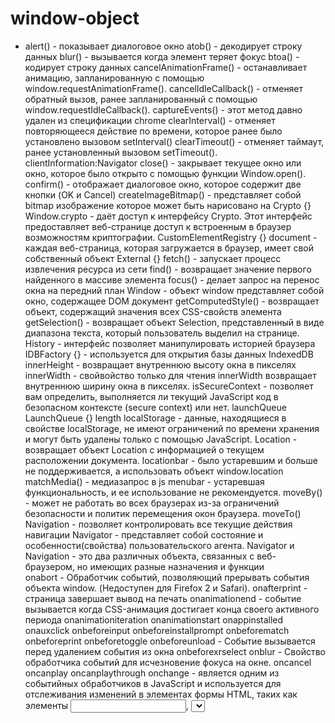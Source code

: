 # window-object

- alert() - показывает диалоговое окно 
atob() - декодирует строку данных
blur() - вызывается когда элемент теряет фокус
btoa() - кодирует строку данных
cancelAnimationFrame() - останавливает анимацию, запланированную с помощью window.requestAnimationFrame().
cancelIdleCallback() - отменяет обратный вызов, ранее запланированный с помощью window.requestIdleCallback().
captureEvents() - этот метод давно удален из спецификации
chrome
clearInterval() - отменяет повторяющееся действие по времени, которое ранее было установлено вызовом setInterval()
clearTimeout() - отменяет таймаут, ранее установленный вызовом setTimeout().
clientInformation:Navigator
close() - закрывает текущее окно или окно, которое было открыто с помощью функции Window.open().
confirm() - отображает диалоговое окно, которое содержит две кнопки (OK и Cancel)
createImageBitmap() - представляет собой bitmap изображение которое может быть нарисовано на <canvas>
Crypto {} Window.crypto - даёт доступ к интерфейсу Crypto. Этот интерфейс предоставляет веб-странице доступ к встроенным в браузер возможностям криптографии.
CustomElementRegistry {}
document - каждая веб-страница, которая загружается в браузер, имеет свой собственный объект
External {}
fetch() - запускает процесс извлечения ресурса из сети
find() - возвращает значение первого найденного в массиве элемента
focus() - делает запрос на перенос окна на передний план
Window - объект window представляет собой окно, содержащее DOM документ
getComputedStyle() - возвращает объект, содержащий значения всех CSS-свойств элемента
getSelection() - возвращает объект Selection, представленный в виде диапазона текста, который пользователь выделил на странице.
History - интерфейс позволяет манипулировать историей браузера
IDBFactory {} - используется для открытия базы данных IndexedDB
innerHeight - возвращает внутреннюю высоту окна в пикселях
innerWidth - свойвойство только для чтения innerWidth возвращает внутреннюю ширину окна в пикселях.
isSecureContext - позволяет вам определить, выполняется ли текущий JavaScript код в безопасном контексте (secure context) или нет. 
launchQueue
LaunchQueue {}
length
localStorage - данные, находящиеся в свойстве localStorage, не имеют ограничений по времени хранения и могут быть удалены только с помощью JavaScript.
Location - возвращает объект Location с информацией о текущем расположении документа.
locationbar - было устаревшим и больше не поддерживается, а использовать объект window.location
matchMedia() - медиазапрос в js
menubar - устаревшая функциональность, и ее использование не рекомендуется. 
moveBy() - может не работать во всех браузерах из-за ограничений безопасности и политик перемещения окон браузера. 
moveTo() 
Navigation - позволяет контролировать все текущие действия навигации 
Navigator - представляет собой состояние и особенности(свойства) пользовательского агента.
    Navigator и Navigation - это два различных объекта, связанных с веб-браузером, но имеющих разные назначения и функции   
onabort - Обработчик событий, позволяющий прерывать события объекта window. (Недоступен для Firefox 2 и Safari).
onafterprint  - страница завершает вывод на печать
onanimationend - событие вызывается когда CSS-анимация достигает конца своего активного периода
onanimationiteration
onanimationstart
onappinstalled
onauxclick
onbeforeinput
onbeforeinstallprompt
onbeforematch
onbeforeprint
onbeforetoggle
onbeforeunload - Событие вызывается перед удалением события из окна
onbeforexrselect
onblur - Свойство обработчика событий для исчезновение фокуса на окне.
oncancel
oncanplay
oncanplaythrough
onchange - является одним из событийных обработчиков в JavaScript и используется для отслеживания изменений в элементах формы HTML, таких как элементы <input>, <select> и <textarea>. Когда пользователь взаимодействует с таким элементом и вносит изменения, событие onchange срабатывает, и соответствующая функция или обработчик выполняется.
onclick - возвращает обработчик события click на текущем элементе.
ondblclick - возникает при двойном щелчке кнопки указывающего устройства
onclose - Свойство обработчика событий для обработки закрытия окна
oncontentvisibilityautostatechange
oncontextlost
oncontextmenu - Свойство обработчика событий для правого клика в окне.
oncontextrestored
oncuechange
ondrag - событие, которое срабатывает при перемещении элемента на веб-странице (drag-and-drop)
ondragend - событие, которое возникает в JavaScript при завершении операции перетаскивания (drag-and-drop) элемента на веб-странице
ondragenter - событие, которое возникает в JavaScript при входе перетаскиваемого элемента в область элемента на веб-странице. 
ondragleave - событие, которое возникает в JavaScript при выходе перетаскиваемого элемента из области элемента на веб-странице.
ondragover - когда перетаскиваемый элемент находится над областью элемента на веб-странице. 
ondragstart - событие, которое возникает в JavaScript при начале операции перетаскивания (drag-and-drop) элемента на веб-странице.
ondrop - событие, которое возникает в JavaScript при броске (drop) перетаскиваемого элемента на целевой элемент на веб-странице. 
ondurationchange - событие в JavaScript, которое возникает в объекте <audio> или <video> HTML, когда изменяется длительность медиа-файла (аудио или видео). Это событие срабатывает, когда браузер определяет точную длительность медиа-файла, что может произойти после начала воспроизведения.
onemptied - событие, которое возникает в JavaScript при смене источника мультимедийного элемента (как правило, <audio> или <video>) на веб-странице. Это событие срабатывает, когда текущий источник медиа-файла обнуляется или удаляется, и элемент готовится к загрузке нового медиа-файла.
onended - событие, которое возникает в JavaScript при завершении воспроизведения аудио или видео на веб-странице.
onerror - событие, которое возникает в JavaScript, когда происходит ошибка при загрузке или выполнении какого-либо ресурса на веб-странице, такого как изображение, скрипт, стиль, аудио, видео и другие элементы.
onfocus - событие в JavaScript, которое возникает при получении элементом фокуса. 
onformdata - событие, которое возникает при отправке формы с использованием API FormData. При использовании этого API форма отправляется асинхронно без обновления всей страницы, и событие onformdata срабатывает в момент отправки данных формы.
ongotpointercapture - событие, которое возникает в JavaScript при захвате событий указателя (например, прикосновений к сенсорному экрану или движения мыши) с помощью метода setPointerCapture() на элементе DOM. 
onhashchange - событие, которое возникает в JavaScript при изменении фрагмента (hash) в URL-адресе веб-страницы.
oninput - событие в JavaScript, которое возникает при вводе или изменении значения элемента ввода, такого как текстовое поле (<input type="text">) или текстовая область (<textarea>). Это событие срабатывает в реальном времени при каждом изменении содержимого элемента.
oninvalid  - событие, которое возникает в JavaScript при попытке отправки формы, когда одно или несколько полей ввода не прошли валидацию, заданную с помощью атрибутов HTML5, таких как required, pattern, min, max, и других. Это событие срабатывает на элементах <input>, <select> и <textarea>, когда браузер не позволяет отправить форму из-за некорректных данных.
onkeydown - машина была в аресте на зсу не снята с розшуку зобовязання вдвс зняття розшуку 
onkeypress - событие в JavaScript, которое возникает при нажатии клавиши на клавиатуре в момент, когда клавиша находится в нажатом состоянии. Это событие срабатывает при каждом нажатии клавиши на клавиатуре и может быть использовано для обработки ввода текста или выполнения других действий в ответ на нажатия клавиш.
onkeyup  - событие в JavaScript, которое возникает после отпускания клавиши на клавиатуре, когда клавиша переходит из нажатого состояния в исходное состояние. Это событие срабатывает при каждом отпускании клавиши на клавиатуре и может быть использовано для обработки ввода текста, выполнения действий при отпускании определенных клавиш или для других сценариев.
onlanguagechange - Свойство обработчика событий для события languagechange (en-US) в окне.
onload - Событие load происходит когда ресурс и его зависимые ресурсы закончили загружаться.
onloadeddata - это событие в JavaScript, которое возникает на элементах <audio> и <video> веб-страницы, когда браузер успешно загружает начальные данные медиа-файла и готов начать его воспроизведение.
onloadedmetadata - событие в JavaScript, которое возникает на элементах <audio> и <video> веб-страницы, когда браузер успешно загружает метаданные медиа-файла. Метаданные медиа-файла включают информацию, такую как длительность, размер, разрешение и другие характеристики файла.
onloadstart - событие в JavaScript, которое возникает на различных элементах, таких как изображения (<img>), аудио (<audio>), видео (<video>) и других, когда начинается загрузка контента с сервера.
onlostpointercapture - событие в JavaScript, которое возникает на элементах DOM, когда элемент теряет захват указателя (pointer capture).
onmessage - событие в JavaScript, которое возникает в объекте Window, Worker, MessagePort или SharedWorker при получении сообщения от другого окна, рабочего потока или порта внутри веб-приложения. Это событие используется для обмена данными и сообщениями между различными частями вашего веб-приложения, работающими в разных контекстах.
onmessageerror - событие, которое возникает в JavaScript при возникновении ошибки во время обработки сообщения, полученного с помощью события message (событие onmessage). Это событие позволяет обнаруживать и обрабатывать ошибки, которые могут возникнуть при приеме и обработке сообщений между окнами или фреймами в веб-приложении.
onmousedown - событие в JavaScript, которое возникает при нажатии (нажатии и удержании) кнопки мыши над элементом веб-страницы.
onmouseenter - является событием мыши в веб-разработке, которое срабатывает, когда указатель мыши входит в определенный элемент на веб-странице. Это событие подразумевает, что указатель мыши пересек границу элемента и вошел в его область. 
onmouseleave - является еще одним событием мыши в веб-разработке. Оно срабатывает, когда указатель мыши покидает область определенного элемента на веб-странице. 
onmousemove - является событием мыши в веб-разработке, которое срабатывает при движении указателя мыши внутри определенного элемента на веб-странице. Это событие позволяет отслеживать движение мыши и реагировать на него, например, для создания интерактивных элементов, отслеживания позиции мыши или реализации функций, зависящих от положения указателя мыши.
onmouseout - является событием мыши в веб-разработке, которое срабатывает, когда указатель мыши покидает определенный элемент на веб-странице. 
onmouseover - является событием мыши в веб-разработке, которое срабатывает, когда указатель мыши наводится на определенный элемент на веб-странице. Это событие возникает, когда указатель мыши пересекает границу элемента и входит в его область. Событие onmouseover часто используется для создания интерактивных элементов на веб-странице, например, для изменения внешнего вида элемента или выполнения каких-либо действий при наведении мыши.
onmouseup - является событием мыши в веб-разработке, которое срабатывает, когда пользователь отпускает кнопку мыши после нажатия на неё. Это событие позволяет отслеживать момент, когда кнопка мыши была отпущена.
onmousewheel  - для обработки прокрутки колеса мыши в веб-разработке. Оно срабатывало, когда пользователь прокручивал колесо мыши внутри элемента на веб-странице, позволяя выполнять действия, связанные с этой прокруткой.
onoffline - событие веб-браузера, которое срабатывает, когда состояние сети меняется с "онлайн" на "оффлайн" или наоборот. Это событие позволяет веб-приложениям и веб-сайтам реагировать на изменения доступности сети и принимать соответствующие меры.
ononline - событие веб-браузера, которое срабатывает, когда состояние сети переходит из "оффлайн" в "онлайн". Оно позволяет веб-приложениям и веб-сайтам реагировать на восстановление доступности сети и выполнять соответствующие действия.
onpagehide  - является событием веб-браузера и срабатывает, когда пользователь покидает текущую веб-страницу или закрывает вкладку, на которой она открыта. Это событие может быть использовано для выполнения определенных действий перед тем, как страница закроется или будет перезагружена.
onpageshow - рабатывает, когда веб-страница становится видимой для пользователя, например, когда она загружается или возвращается из кэша браузера. Это событие может быть использовано для выполнения действий при отображении страницы.
onpause - является событием мультимедийных элементов в HTML, таких как <audio> и <video>. Оно срабатывает, когда воспроизведение медиа-элемента приостанавливается, например, когда пользователь нажимает на кнопку паузы или когда медиа-элемент завершает воспроизведение.
onplay  - является событием мультимедийных элементов в HTML, таких как <audio> и <video>. Оно срабатывает, когда воспроизведение медиа-элемента приостанавливается
onplaying - является событием мультимедийных элементов в HTML, таких как <audio> и <video>. Это событие срабатывает, когда воспроизведение медиа-элемента возобновляется после паузы или когда воспроизведение начинается после загрузки медиа-файла и подготовки к воспроизведению.
onpointercancel - срабатывает, когда браузер отменяет событие указателя (pointer event). Событие pointercancel может возникнуть по разным причинам, например, когда жесты с мультитач-сенсоров были прерваны, или браузер решает отменить событие указателя по какой-либо другой причине.
onpointerdown - срабатывает, когда пользователь начинает нажимать на устройство ввода (например, экран сенсорного устройства или мышь). Это событие представляет начало взаимодействия с указателем и может использоваться для отслеживания момента начала клика, нажатия или касания.
onpointerenter - срабатывает, когда указатель (например, палец на сенсорном устройстве или указатель мыши) входит в область элемента. Это событие предоставляет возможность реагировать на вход указателя в область элемента.
onpointerleave - срабатывает, когда указатель (например, палец на сенсорном устройстве или указатель мыши) покидает область элемента. Это событие предоставляет возможность реагировать на выход указателя из области элемента.
onpointermove - срабатывает, когда указатель (например, палец на сенсорном устройстве или указатель мыши) двигается внутри элемента. Это событие предоставляет возможность отслеживать движение указателя внутри определенной области и реагировать на это движение.
onpointerout - срабатывает, когда указатель (например, палец на сенсорном устройстве или указатель мыши) двигается внутри элемента. Это событие предоставляет возможность отслеживать движение указателя внутри определенной области и реагировать на это движение.
onpointerover - срабатывает, когда указатель (например, палец на сенсорном устройстве или указатель мыши) входит в область элемента, то есть перемещается снаружи элемента внутрь.
onpointerrawupdate - может быть реализовано и использовано в специфических ситуациях, где требуется более низкоуровневый доступ к данным о событиях указателя.
onpointerup - срабатывает, когда пользователь отпускает указатель (например, отпускает кнопку мыши или палец с сенсорного экрана) после выполнения действия, такого как клик или касание.
onpopstate - срабатывает, когда пользователь выполняет навигацию в истории браузера, в частности, при нажатии кнопок "Назад" и "Вперед" или при изменении URL через JavaScript.
onprogress  - является событием в веб-разработке, которое связано с загрузкой ресурсов, таких как изображения, аудио- и видеофайлы, стили CSS и другие элементы, которые могут быть загружены на веб-странице. Это событие срабатывает, когда браузер получает данные о ходе выполнения загрузки указанного ресурса.
onratechange  - является одним из событий, которые могут использоваться в JavaScript для обработки изменений в скорости воспроизведения мультимедийных элементов, таких как аудио или видео. Это событие срабатывает, когда пользователь изменяет скорость воспроизведения мультимедийного контента.
onrejectionhandled  - событие, которое возникает в контексте использования JavaScript Promise (обещаний). Оно срабатывает, когда обещание (Promise) было отклонено (rejected), но затем было успешно обработано (handled). Обещание может быть отклонено, когда возникает ошибка в асинхронной операции, и код обработчика ошибок (.catch() или второй аргумент .then()) используется для обработки этой ошибки.
onreset - является событием HTML и JavaScript, которое срабатывает при сбросе (reset) формы на веб-странице. Формы на веб-странице могут содержать элементы ввода, такие как текстовые поля, чекбоксы, радиокнопки и другие, и с помощью кнопки "Сброс" (обычно представленной в виде <input type="reset">), пользователь может сбросить введенные данные в форме к их начальным значениям.
onresize - является событием веб-браузера, которое срабатывает, когда пользователь изменяет размер окна браузера или когда изменяется размер элемента DOM.
onscroll  - является событием веб-браузера, которое срабатывает при прокрутке содержимого элемента или окна браузера. Это событие позволяет отслеживать изменения положения прокрутки и выполнять определенные действия при прокрутке веб-страницы или элемента.
onscrollend - не является стандартным событием веб-браузера или JavaScript. Вероятно, вы путаете его с событием scroll или scrollend, которые более распространены и используются для отслеживания прокрутки элементов или окна браузера.
onsearch - является событием HTML и JavaScript, которое срабатывает при выполнении поиска в поле ввода типа "search" (<input type="search">) на веб-странице. Это событие позволяет реагировать на действия пользователя, связанные с поиском информации.
onsecuritypolicyviolation  - является частью спецификации Content Security Policy (CSP) и срабатывает, когда браузер обнаруживает нарушение политики безопасности контента (CSP) на веб-странице. CSP - это набор правил, которые определяют, какой контент и источники могут быть загружены и выполнены на веб-странице. Эти правила помогают предотвратить атаки, такие как внедрение кода (например, атаки XSS) и другие безопасностные угрозы.
onseeked - является частью спецификации Content Security Policy (CSP) и срабатывает, когда браузер обнаруживает нарушение политики безопасности контента (CSP) на веб-странице. CSP - это набор правил, которые определяют, какой контент и источники могут быть загружены и выполнены на веб-странице. Эти правила помогают предотвратить атаки, такие как внедрение кода (например, атаки XSS) и другие безопасностные угрозы.
onseeking  - является одним из событий HTML5 Media Element и происходит, когда происходит начало поиска (seek) в медиаэлементе, таком как <audio> или <video>. Поиск (seeking) в данном контексте означает изменение текущей позиции воспроизведения медиафайла на указанное место (обычно определенное пользователем) внутри медиаэлемента.
onselect - является событием HTML и JavaScript, которое срабатывает при выделении текста в элементе формы, который поддерживает выделение, такой как текстовое поле (<input type="text">) или текстовая область (<textarea>).
onselectionchange - не является стандартным событием HTML или JavaScript. Если вам нужно отслеживать изменения в выделении (выбранном тексте) на веб-странице, вам, возможно, придется использовать другие события и методы.
onselectstart  - является событием HTML и JavaScript, которое срабатывает при попытке начать выделение текста или элементов на веб-странице с помощью мыши. Это событие может быть использовано для предотвращения начала выделения определенных элементов или для выполнения дополнительных действий при начале выделения.
onslotchange
onstalled
onstorage - является устаревшим и больше не рекомендуется к использованию в современных веб-приложениях. Это событие ранее использовалось для отслеживания изменений в объекте window.localStorage, который позволяет веб-приложениям сохранять данные на стороне клиента (в локальном хранилище).
onsubmit - Обработчик события отправки формы
onsuspend - одно из событий, связанных с мультимедийными элементами, такими как <audio> и <video>
ontimeupdate - это событие мультимедийных элементов, таких как <audio> и <video>, в HTML и JavaScript. Это событие возникает в течение воспроизведения мультимедийного контента, когда текущее время (прогресс) воспроизведения изменяется.
ontoggle - не является стандартным событием
ontransitioncancel - не является стандартным событием в веб-разработке на данный момент (по состоянию на сентябрь 2021 года), и оно не поддерживается непосредственно браузерами.
ontransitionend - событие, которое возникает в CSS-анимации и анимации перехода (CSS transitions). Это событие срабатывает, когда завершается анимация перехода для элемента.
ontransitionrun  - связано с CSS-анимациями и анимациями перехода (CSS transitions). Это событие возникает, когда начинается выполнение анимации перехода для элемента, то есть в момент, когда анимация фактически начинает свое выполнение.
ontransitionstart  - связано с CSS-анимациями и анимациями перехода (CSS transitions). Это событие возникает, когда начинается выполнение анимации перехода для элемента, то есть в момент, когда анимация фактически начинает свое выполнение.
onunhandledrejection - событие, которое возникает в JavaScript, когда обещание (Promise) было отклонено (rejected), и исключение (ошибка) из этого отклоненного обещания не было обработано (не был вызван метод .catch() или добавлен обработчик события unhandledrejection).
onunload  - событие в JavaScript, которое возникает, когда пользователь покидает текущую веб-страницу. Это событие может использоваться для выполнения дополнительных действий перед тем, как страница будет закрыта или перенаправлена на другой URL.
onvolumechange  - событие, которое возникает при изменении уровня громкости мультимедийного элемента, такого как <audio> или <video>, в HTML и JavaScript. Это событие срабатывает, когда пользователь изменяет громкость воспроизведения мультимедийного контента, либо программно изменяется уровень громкости через JavaScript.
onwaiting - событие, которое возникает при приостановке воспроизведения мультимедийного элемента, такого как <audio> или <video>, в HTML и JavaScript. Это событие срабатывает, когда воспроизведение приостанавливается временно, например, из-за буферизации данных или ожидания загрузки контента.
onwebkitanimationend - событие, связанное с анимациями в веб-разработке, которое возникает веб-кит (WebKit) браузерах, таких как Safari и старых версиях Chrome. Это событие срабатывает, когда CSS-анимация, примененная к элементу, завершается.
onwebkitanimationiteration - является частью API WebKit, которое использовалось в старых версиях браузерах, таких как Safari и старых версиях Chrome, для отслеживания момента завершения одного цикла анимации (итерации) CSS. Это событие срабатывало каждый раз, когда анимация завершала одну итерацию и начинала следующую.
onwebkitanimationstart - событие, которое возникало в старых версиях браузеров на основе WebKit (таких как Safari и старых версиях Chrome) для отслеживания начала анимации CSS.
onwebkittransitionend - событие, которое возникало в старых версиях браузеров на основе WebKit (таких как Safari и старых версиях Chrome) для отслеживания завершения анимаций перехода (CSS transitions).
onwheel - событие, которое возникает при вращении колесика мыши (скроллинге) над элементом на веб-странице. Это событие может быть использовано для отслеживания действий пользователя, связанных с колесиком мыши, такими как прокрутка страницы или изменение каких-либо значений.
open() - методом объекта Window или объекта XMLHttpRequest, который используется в JavaScript для выполнения определенных действий.
window.open(): - Этот метод используется для открытия нового окна браузера или вкладки (в зависимости от настроек браузера) с указанным URL-адресом.
openDatabase()
opener - это объект, который представляет родительское окно или вкладку браузера, из которой было открыто текущее окно или вкладка с помощью функции window.open() 
originAgentCluster
outerHeight - используется для получения высоты (в пикселях) окна браузера, включая все его элементы интерфейса, такие как панель инструментов, адресную строку, закладки и прокрутку (если такие элементы видимы и доступны).
outerWidth - используется для получения ширины (в пикселях) окна браузера, включая все его элементы интерфейса, такие как панель инструментов, адресную строку, закладки и прокрутку (если такие элементы видимы и доступны).
pageXOffset - является частью объекта window в JavaScript и используется для получения горизонтальной (горизонтальной) позиции прокрутки (scroll) текущей веб-страницы относительно начала документа. Оно предоставляет количество пикселей, на которое страница была прокручена по горизонтали слева.
pageYOffset - используется для получения вертикальной (вертикальной) позиции прокрутки (scroll) текущей веб-страницы относительно начала документа. Оно предоставляет количество пикселей, на которое страница была прокручена по вертикали сверху.
parent - Ссылка на родительский объект window или родительский iframe. Это свойство используется для доступа и взаимодействия с родительским окном или фреймом из окна или фрейма, находящегося внутри него.
performance - представляет собой интерфейс для доступа к информации о производительности веб-приложения или веб-страницы. Этот объект предоставляет различные методы и свойства, которые позволяют измерять производительность вашего кода, а также оценивать время выполнения определенных операций на клиентской стороне. Он особенно полезен при профилировании и оптимизации веб-приложений.
personalbar - контексте веб-браузера обычно относится к панели закладок, которую пользователь может настроить для хранения и управления своими закладками
postMessage() - метод позволяет безопасно отправлять кроссдоменные запросы.
print() - Открывает диалоговое окно для печати текущего документа.
prompt() - отображает диалоговое окно с необязательным запросом на ввод текста.
queueMicrotask()  - это функция в JavaScript, которая позволяет поставить задачу (microtask) в очередь микрозадач (microtask queue) после завершения текущей выполнения стека вызовов (call stack). Задачи, добавленные с помощью queueMicrotask(), будут выполнены перед выполнением задач из очереди событий (event queue), таких как обработка событий DOM или выполнение таймеров.
                Эта функция полезна, когда вам нужно гарантировать, что определенный код будет выполнен после завершения текущей операции, но до начала выполнения следующей. Она обычно используется для выполнения асинхронных операций с высоким приоритетом.
releaseEvents() - является устаревшим и не рекомендуется к использованию
reportError() - метод, который используется для сообщения об ошибках, возникших в асинхронных операциях, таких как обработка событий и выполнение промисов, на более высоком уровне кода. Этот метод обычно используется в объекте window.console в современных браузерах.
requestAnimationFrame() - указывает браузеру на то, что вы хотите произвести анимацию, и просит его запланировать перерисовку на следующем кадре анимации. В качестве параметра метод получает функцию, которая будет вызвана перед перерисовкой.
requestIdleCallback() - это API, предназначенное для выполнения задач в браузере, когда система находится в состоянии простоя, то есть когда есть достаточно времени и ресурсов для выполнения дополнительной работы без влияния на производительность и отзывчивость веб-приложения. Ставит в очередь функцию, которая будет вызываться во время периодов простоя браузера. Это позволяет разработчикам выполнять фоновую и низкоприоритетную работу в цикле основного события, без воздействия такими критично долгими событиями, как анимация и обработка ввода.
resizeBy() - метод, который используется для изменения размера текущего окна браузера на заданные величины в пикселях. Он можно вызвать на объекте window, и он изменит размер окна браузера в соответствии с переданными аргументами.
resizeTo() - метод, который используется для изменения размера текущего окна браузера на заданные ширину и высоту в пикселях. Он можно вызвать на объекте window, и он изменит размер окна браузера на указанные значения ширины и высоты.
Scheduler {}
Screen - свойство предоставляет доступ к объекту, который содержит информацию о экране пользователя, на котором открыто текущее окно браузера. Объект screen предоставляет разнообразные свойства, представляющие характеристики экрана, такие как разрешение, размеры экрана и даже информацию о цветности.
screenLeft - было устаревшим и больше не рекомендуется к использованию. Вместо screenLeft рекомендуется использовать более современное свойство window.screenX, которое предоставляет аналогичную информацию
screenTop - было устаревшим и больше не рекомендуется к использованию
screenX - предоставляет горизонтальную (X) координату левого верхнего угла окна браузера относительно левого края экрана. Это свойство позволяет определить, где находится верхний левый угол текущего окна на экране
screenY - является частью объекта window в JavaScript и предоставляет вертикальную (Y) координату левого верхнего угла окна браузера относительно верхнего края экрана. Это свойство позволяет определить, где находится верхний левый угол текущего окна на экране.
scroll() - Метод scroll() в JavaScript предназначен для прокрутки содержимого элемента, такого как окно браузера или элемент с прокруткой, к указанным координатам или точке внутри этого элемента. Этот метод может быть использован для программного управления прокруткой на веб-странице.
scrollBy() - Метод scrollBy() в JavaScript используется для прокрутки содержимого элемента или окна браузера на определенное количество пикселей относительно текущей позиции прокрутки. Этот метод позволяет программно управлять прокруткой вверх, вниз, влево или вправо.
scrollTo() - Метод scrollTo() в JavaScript используется для программного управления прокруткой содержимого элемента или окна браузера до определенных координат или точки внутри этого элемента или окна. Этот метод позволяет установить точное положение прокрутки.
scrollX - это устаревшее свойство в JavaScript, которое предоставляло информацию о текущей горизонтальной позиции прокрутки окна браузера
scrollY - являются устаревшими свойствами
scrollbars  - это интерфейсные элементы, которые появляются в окне браузера или внутри элемента с прокруткой, когда содержимое на веб-странице не полностью помещается в видимую область окна или элемента. Полосы прокрутки позволяют пользователю перемещать видимую область, чтобы просматривать скрытую часть контента.
self - Свойство Window.self доступно только для чтения и возвращает объект window в виде объекта WindowProxy. 
sessionStorage  - это объект, предоставляемый браузером в среде выполнения JavaScript, который используется для хранения данных на уровне сессии. Данные, сохраненные в sessionStorage, доступны только в рамках одной сессии браузера и сохраняются даже после перезагрузки или обновления страницы.
setInterval() - Метод setInterval() предложен для Window и Worker интерфейсов. Он циклически вызывает функцию или участок кода с фиксированной паузой между каждым вызовом. Уникальный идентификатор intervalID, возвращаемый методом, позволяет впоследствии удалить запущенный setInterval c помощью clearInterval() (en-US). Метод определён с помощью миксина WindowOrWorkerGlobalScope.
setTimeout() - Вызов функции или выполнение фрагмента кода после указанной задержки.
speechSynthesis - Это экспериментальная технология. представляет собой речевой запрос. Он содержит контент, который речевая служба должна прочитать, и информацию о том, как его читать (например, язык, тон и громкость).
statusbar - содержащих логическое visibleсвойство, которое используется для определения того, видна ли определенная часть пользовательского интерфейса веб-браузера.
    По соображениям конфиденциальности и совместимости значение свойства visibleтеперь равно, falseесли это Windowвсплывающее окно и trueв противном случае.
structuredClone() - Глобальный structuredClone()метод создает глубокий клон заданного значения с использованием алгоритма структурированного клонирования .
styleMedia
toolbar - одно из группы Windowсвойств, содержащих логическое visibleсвойство, которое используется для определения того, видна ли определенная часть пользовательского интерфейса веб-браузера.
top
TrustedTypePolicyFactory 
VisualViewport 
webkitCancelAnimationFrame()
webkitRequestAnimationFrame()
webkitRequestFileSystem()
webkitResolveLocalFileSystemURL() 
